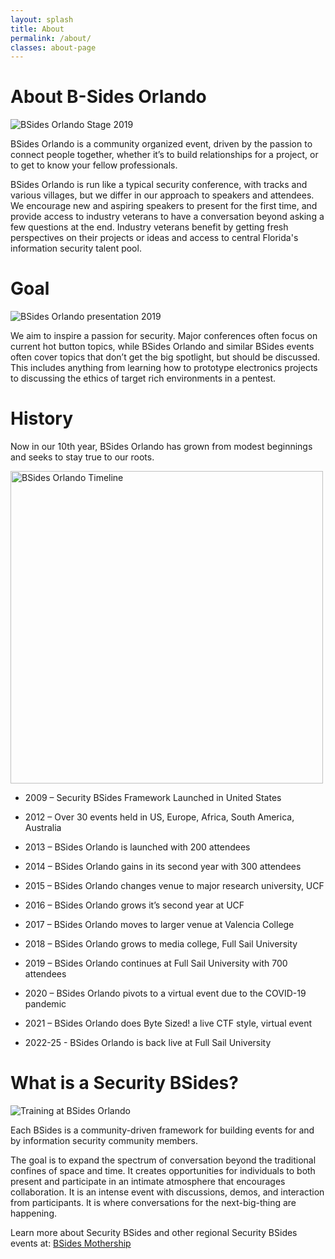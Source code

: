 ```yaml
---
layout: splash
title: About
permalink: /about/
classes: about-page
---
```

# About B-Sides Orlando

<div class="event-card">
  <img src="{{ '/assets/images/stage.png' | prepend: site.baseurl }}" alt="BSides Orlando Stage 2019">
  <div class="event-content">
    <p>BSides Orlando is a community organized event, driven by the passion to connect people together, whether it’s to build relationships for a project, or to get to know your fellow professionals.</p>
    <p>BSides Orlando is run like a typical security conference, with tracks and various villages, but we differ in our approach to speakers and attendees. We encourage new and aspiring speakers to present for the first time, and provide access to industry veterans to have a conversation beyond asking a few questions at the end. Industry veterans benefit by getting fresh perspectives on their projects or ideas and access to central Florida's information security talent pool.</p>
  </div>
</div>

# Goal

<div class="event-card">
  <img src="{{ '/assets/images/goal.png' | prepend: site.baseurl }}" alt="BSides Orlando presentation 2019">
  <div class="event-content">
    <p>We aim to inspire a passion for security. Major conferences often focus on current hot button topics, while BSides Orlando and similar BSides events often cover topics that don’t get the big spotlight, but should be discussed. This includes anything from learning how to prototype electronics projects to discussing the ethics of target rich environments in a pentest.</p>
  </div>
</div>

# History

Now in our 10th year, BSides Orlando has grown from modest beginnings and seeks to stay true to our roots.

<img src="{{ '/assets/images/bsidesorl-timeline.svg' | prepend: site.baseurl }}" alt="BSides Orlando Timeline" width="500">

* 2009 – Security BSides Framework Launched in United States

* 2012 – Over 30 events held in US, Europe, Africa, South America, Australia

* 2013 – BSides Orlando is launched with 200 attendees

* 2014 – BSides Orlando gains in its second year with 300 attendees

* 2015 – BSides Orlando changes venue to major research university, UCF

* 2016 – BSides Orlando grows it’s second year at UCF

* 2017 – BSides Orlando moves to larger venue at Valencia College

* 2018 – BSides Orlando grows to media college, Full Sail University

* 2019 – BSides Orlando continues at Full Sail University with 700 attendees

* 2020 – BSides Orlando pivots to a virtual event due to the COVID-19 pandemic

* 2021 – BSides Orlando does Byte Sized! a live CTF style, virtual event

* 2022-25 - BSides Orlando is back live at Full Sail University

# What is a Security BSides?

<div class="event-card">
  <img src="{{ '/assets/images/class.png' | prepend: site.baseurl }}" alt="Training at BSides Orlando">
  <div class="event-content">
    <p>Each BSides is a community-driven framework for building events for and by information security community members.</p>
    <p>The goal is to expand the spectrum of conversation beyond the traditional confines of space and time. It creates opportunities for individuals to both present and participate in an intimate atmosphere that encourages collaboration. It is an intense event with discussions, demos, and interaction from participants. It is where conversations for the next-big-thing are happening.</p>
  </div>
</div>

Learn more about Security BSides and other regional Security BSides events at:
<a href="https://www.securitybsides.com">BSides Mothership</a>
